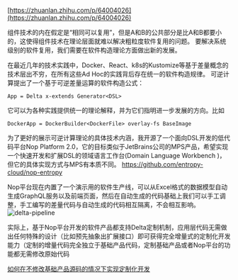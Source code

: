 [https://zhuanlan.zhihu.com/p/64004026](https://zhuanlan.zhihu.com/p/64004026)

组件技术的内在假定是“相同可以复用”，但是A和B的公共部分是比A和B都要小的，这使得组件技术在理论层面就难以解决粗粒度软件复用的问题。
要解决系统级别的软件复用，我们需要在软件构造理论方面做出新的发展。

在最近几年的技术实践中，Docker、React、k8s的Kustomize等基于差量概念的技术层出不穷，在所有这些Ad Hoc的实践背后存在统一的软件构造规律。
可逆计算提出了一个基于可逆差量运算的软件构造公式：
````
App = Delta x-extends Generator<DSL>
````

它可以为各种实践提供统一的理论解释，并为它们指明进一步发展的方向。比如
````
DockerApp = DockerBuilder<DockerFile> overlay-fs BaseImage
````

为了更好的展示可逆计算理论的具体技术内涵，我开源了一个面向DSL开发的低代码平台Nop Platform 2.0，它的目标类似于JetBrains公司的MPS产品，希望实现一个快速开发和扩展DSL的领域语言工作台(Domain Language Workbench )，但它的具体实现方式与MPS有本质不同。
https://github.com/entropy-cloud/nop-entropy

Nop平台现在内置了一个演示用的软件生产线，可以从Excel格式的数据模型自动生成GraphQL服务以及前端页面，然后在自动生成的代码基础上我们可以手工调整，手工编写的差量代码与自动生成的代码相互隔离，不会相互影响。
![delta-pipeline](https://gitee.com/canonical-entropy/nop-entropy/raw/master/docs/tutorial/delta-pipeline.png)

实际上，基于Nop平台开发的软件产品都支持Delta定制机制，应用层代码无需做出任何特殊的设计（比如预先抽象出扩展接口）即可获得完全增量式的定制化开发能力（定制的增量代码完全独立于基础产品代码，定制基础产品或者Nop平台的功能都无需修改原始代码

[如何在不修改基础产品源码的情况下实现定制化开发](https://zhuanlan.zhihu.com/p/628770810)


